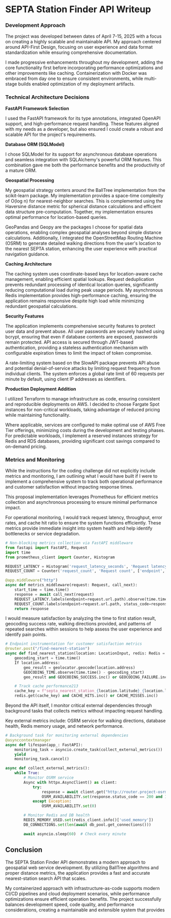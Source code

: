 # SEPTA Station Finder API Writeup

### Development Approach

The project was developed between dates of April 7-15, 2025 with a
focus on creating a highly scalable and
maintainable API. My approach centered around API-First Design,
focusing on user experience and data format standardization while ensuring
comprehensive documentation.

I made progressive enhancements throughout my development, adding the
core functionality first before incorporating performance optimizations
and other improvements like caching. Containerization with Docker was embraced
from day one to ensure consistent environments, while multi-stage builds
enabled optimization of my deployment artifacts.

### Technical Architecture Decisions

**FastAPI Framework Selection**

I used the FastAPI framework for its type annotations,
integrated OpenAPI support, and high-performance request handling.
These features aligned with my needs as a developer, but also
ensured I could create a robust and scalable API for the project's requirements.

**Database ORM (SQLModel)**

I chose SQLModel for its support for asynchronous database operations and
seamless integration with SQLAlchemy's powerful ORM features. This combination
gave me both the performance benefits and the productivity of a mature ORM.

**Geospatial Processing**

My geospatial strategy centers around the BallTree implementation from the scikit-learn package.
My implementation provides a space-time complexity of O(log n) for nearest-neighbor searches.
This is complemented using the Haversine distance metric for spherical distance
calculations and efficient data structure pre-computation. Together, my
implementation ensures optimal performance for location-based queries.

GeoPandas and Geopy are the packages I choose for spatial data operations, enabling complex
geospatial analyses beyond simple distance calculations. Additionally, I integrated
the OpenStreetMap Routing Machine (OSRM) to generate detailed walking directions
from the user's location to the nearest SEPTA station, enhancing the user
experience with practical navigation guidance.

**Caching Architecture**

The caching system uses coordinate-based keys for location-aware cache management,
enabling efficient spatial lookups. Request deduplication prevents redundant processing of
identical location queries, significantly reducing computational load during peak
usage periods. My asynchronous Redis implementation provides
high-performance caching, ensuring the application remains responsive
despite high load while minimizing redundant geospatial calculations.

**Security Features**

The application implements comprehensive security features to protect user data
and prevent abuse. All user passwords are securely hashed using bcrypt,
ensuring that even if database contents are exposed, passwords remain protected.
API access is secured through JWT-based authentication, providing a stateless
authentication mechanism with configurable expiration times to limit the impact
of token compromise.

A rate-limiting system based on the SlowAPI package prevents API abuse and potential
denial-of-service attacks by limiting request frequency from individual clients.
The system enforces a global rate limit of 60 requests per minute by default,
using client IP addresses as identifiers.

**Production Deployment Addition**

I utilized Terraform to manage infrastructure as code, ensuring consistent and
reproducible deployments on AWS. I decided to choose Fargate Spot instances
for non-critical workloads, taking advantage of reduced pricing while maintaining
functionality.

Where applicable, services are configured to make optimal use of AWS Free Tier
offerings, minimizing costs during the development and testing phases. For predictable
workloads, I implement a reserved instances strategy for Redis and RDS databases,
providing significant cost savings compared to on-demand pricing.


### Metrics and Monitoring

While the instructions for the coding challenge did not explicitly include
metrics and monitoring, I am outlining what I would have built if I were to implement
a comprehensive system to track both operational performance and customer satisfaction
without impacting response times.

This proposal implementation leverages Prometheus for efficient metrics collection
and asynchronous processing to ensure minimal performance impact.

For operational monitoring, I would track request latency, throughput, error rates, and
cache hit ratio to ensure the system functions efficiently. These metrics provide
immediate insight into system health and help identify bottlenecks or service degradation.

```python
# Non-blocking metrics collection via FastAPI middleware
from fastapi import FastAPI, Request
import time
from prometheus_client import Counter, Histogram

REQUEST_LATENCY = Histogram('request_latency_seconds', 'Request latency', ['endpoint'])
REQUEST_COUNT = Counter('request_count', 'Request count', ['endpoint', 'status_code'])

@app.middleware("http")
async def metrics_middleware(request: Request, call_next):
    start_time = time.time()
    response = await call_next(request)
    REQUEST_LATENCY.labels(endpoint=request.url.path).observe(time.time() - start_time)
    REQUEST_COUNT.labels(endpoint=request.url.path, status_code=response.status_code).inc()
    return response
```

I would measure satisfaction by analyzing the time to first station result,
geocoding success rate, walking directions provided, and patterns of repeated
searches within sessions to help assess the user experience and identify pain points.

```python
# Endpoint instrumentation for customer satisfaction metrics
@router.post("/find-nearest-station")
async def find_nearest_station(location: LocationInput, redis: Redis = Depends(get_redis_client)):
    geocoding_start = time.time()
    If location.address:
        geo_result = geolocator.geocode(location.address)
        GEOCODING_TIME.observe(time.time() - geocoding_start)
        geo_result and GEOCODING_SUCCESS.inc() or GEOCODING_FAILURE.inc()

    # Track cache performance213
    cache_key = f"septa_nearest_station_{location.latitude}_{location.longitude}"
    redis.get(cache_key) and CACHE_HITS.inc() or CACHE_MISSES.inc()
```


Beyond the API itself, I monitor critical external dependencies through background tasks
that collects metrics without impacting request handling.

Key external metrics include: OSRM service for walking directions, database health,
Redis memory usage, and network performance.

```python
# Background task for monitoring external dependencies
@asynccontextmanager
async def lifespan(app_: FastAPI):
    monitoring_task = asyncio.create_task(collect_external_metrics())
    yield
    monitoring_task.cancel()

async def collect_external_metrics():
    while True:
        # Monitor OSRM service
        Async with httpx.AsyncClient() as client:
            try:
                response = await client.get("http://router.project-osrm.org/health")
                OSRM_AVAILABILITY.set(response.status_code == 200 and 1 or 0)
            except Exception:
                OSRM_AVAILABILITY.set(0)

        # Monitor Redis and DB health
        REDIS_MEMORY_USED.set(redis_client.info()['used_memory'])
        DB_CONNECTIONS.set(len(await db_pool.get_connections()))

        await asyncio.sleep(60)  # Check every minute
```


## Conclusion

The SEPTA Station Finder API demonstrates a modern approach to geospatial web
service development. By utilizing BallTree algorithms and proper distance
metrics, the application provides a fast and accurate nearest-station search API that scales.

My containerized approach with infrastructure-as-code supports modern CI/CD
pipelines and cloud deployment scenarios, while performance optimizations ensure efficient operation benefits.
The project successfully balances development speed, code quality, and performance
considerations, creating a maintainable and extensible system that provides
